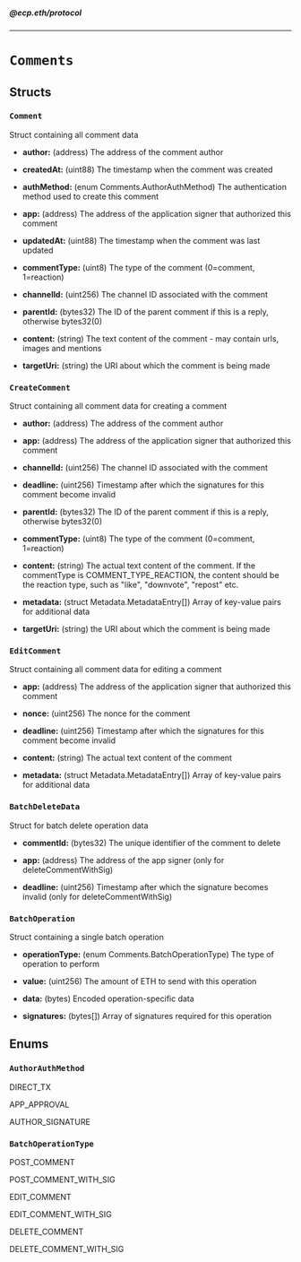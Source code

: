 ##### @ecp.eth/protocol

----

# `Comments`





## Structs

### `Comment`

Struct containing all comment data





- **author:** (address) The address of the comment author



- **createdAt:** (uint88) The timestamp when the comment was created



- **authMethod:** (enum Comments.AuthorAuthMethod) The authentication method used to create this comment



- **app:** (address) The address of the application signer that authorized this comment



- **updatedAt:** (uint88) The timestamp when the comment was last updated



- **commentType:** (uint8) The type of the comment (0=comment, 1=reaction)



- **channelId:** (uint256) The channel ID associated with the comment



- **parentId:** (bytes32) The ID of the parent comment if this is a reply, otherwise bytes32(0)



- **content:** (string) The text content of the comment - may contain urls, images and mentions



- **targetUri:** (string) the URI about which the comment is being made


### `CreateComment`

Struct containing all comment data for creating a comment





- **author:** (address) The address of the comment author



- **app:** (address) The address of the application signer that authorized this comment



- **channelId:** (uint256) The channel ID associated with the comment



- **deadline:** (uint256) Timestamp after which the signatures for this comment become invalid



- **parentId:** (bytes32) The ID of the parent comment if this is a reply, otherwise bytes32(0)



- **commentType:** (uint8) The type of the comment (0=comment, 1=reaction)


- **content:** (string) The actual text content of the comment. If the commentType is COMMENT_TYPE_REACTION, the content should be the reaction type, such as "like", "downvote", "repost" etc.



- **metadata:** (struct Metadata.MetadataEntry[]) Array of key-value pairs for additional data



- **targetUri:** (string) the URI about which the comment is being made



### `EditComment`

Struct containing all comment data for editing a comment





- **app:** (address) The address of the application signer that authorized this comment



- **nonce:** (uint256) The nonce for the comment



- **deadline:** (uint256) Timestamp after which the signatures for this comment become invalid



- **content:** (string) The actual text content of the comment



- **metadata:** (struct Metadata.MetadataEntry[]) Array of key-value pairs for additional data


### `BatchDeleteData`

Struct for batch delete operation data





- **commentId:** (bytes32) The unique identifier of the comment to delete



- **app:** (address) The address of the app signer (only for deleteCommentWithSig)



- **deadline:** (uint256) Timestamp after which the signature becomes invalid (only for deleteCommentWithSig)


### `BatchOperation`

Struct containing a single batch operation





- **operationType:** (enum Comments.BatchOperationType) The type of operation to perform



- **value:** (uint256) The amount of ETH to send with this operation



- **data:** (bytes) Encoded operation-specific data



- **signatures:** (bytes[]) Array of signatures required for this operation









## Enums

### `AuthorAuthMethod`


DIRECT_TX


APP_APPROVAL


AUTHOR_SIGNATURE


### `BatchOperationType`


POST_COMMENT


POST_COMMENT_WITH_SIG


EDIT_COMMENT


EDIT_COMMENT_WITH_SIG


DELETE_COMMENT


DELETE_COMMENT_WITH_SIG


